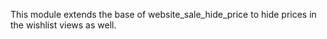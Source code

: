 This module extends the base of website_sale_hide_price to hide prices
in the wishlist views as well.
